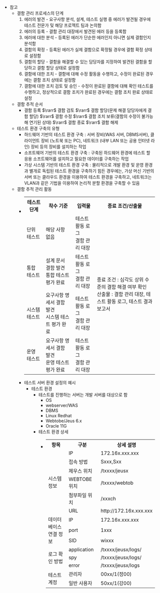 * 참고
  * 결함 관리 프로세스의 단계
    1. 에러의 발견 - 요구사항 분석, 설계, 테스트 실행 중 에러가 발견될 경우에 테스트 전문가 및 해당 프로젝트 팀과 논의함
    2. 에러의 등록 - 결함 관리 대장에서 발견된 에러 등을 등록함
    3. 에러에 대한 분석 - 등록된 에러가 단순한 에러인지 아니면 실제 결함인지 분석함
    4. 결함의 확정 - 등록된 에러가 실제 결함으로 확정될 경우에 결함 확정 상태로 설정함
    5. 결함의 할당 - 결함을 해결할 수 있는 담당자를 지정하여 발견된 결함을 할당하고 결함 할당 상태로 설정함
    6. 결함에 대한 조치 - 결함에 대해 수정 활동을 수행하고, 수정이 완료된 경우에는 결함 조치 상태로 설정함
    7. 결함에 대한 조치 검토 및 승인 - 수정이 완료된 결함에 대해 확인 테스트를 수행하고, 정상적으로 결함 조치가 완료된 경우에는 결함 조치 완료 상태로 설정
  * 결함 추적 순서
    * 결함 등록 $\rarr$ 결함 검토 $\rarr$ 결함 할당(문제 해결 담당자에게 결함 할당) $\rarr$ 결함 수정 $\rarr$ 결함 조치 보류(결함의 수정이 불가능해 연기된 상태) $\rarr$ 결함 종료 $\rarr$ 결함 해제
  * 테스트 환경 구축의 유형
    * 하드웨어 기반의 테스트 환경 구축 : 서버 장비(WAS 서버, DBMS서버), 클라이언트 장비 (노트북 또는 PC), 네트워크 (내부 LAN 또는 공용 인터넷 라인) 장비 등의 장비를 설치하는 작업
    * 소프트웨어 기반의 테스트 환경 구축 : 구축된 하드웨어 환경에 테스트 할 응용 소프트웨어를 설치하고 필요한 데이터를 구축하는 작업
    * 가상 시스템 기반의 테스트 환경 구축 : 물리적으로 개발 환경 및 운영 환경과 별개로 독립된 테스트 환경을 구축하기 힘든 경우에는, 가상 머신 기반의 서버 또는 클라우드 환경을 이용하여 테스트 환경을 구축하고, 네트워크는 VLAN과 같은 기법을 이용하여 논리적 분할 환경을 구축할 수 있음
  * 결함 추적 관리 활동
    * <table>
        <tr>
            <th>테스트 단계</th>
            <th>착수 기준</th>
            <th>입력물</th>
            <th>종료 조건/산출물</th>
        </tr>
        <tr>
            <td>단위 테스트</td>
            <td>해당 사항 없음</td>
            <td>테스트 활동 로그<br>결함 관리 대장</td>
            <td rowspan=4>종료 조건 : 심각도 상위 수준의 결함 해결 여부 확인 <br> 산출물 : 결함 관리 대장, 테스트 활동 로그, 테스트 결과 보고서</td>
        </tr>
        <tr>
            <td>통합 테스트</td>
            <td>설계 문서 결함 발견 <br> 통합 테스트 평가 완료</td>
            <td>테스트 활동 로그<br>결함 관리 대장</td>
        </tr>
        <tr>
            <td>시스템 테스트</td>
            <td>요구사항 명세서 결함 발견 <br>시스템 테스트 평가 완료</td>
            <td>테스트 활동 로그<br>결함 관리 대장</td>
        </tr>
        <tr>
            <td>운영 테스트</td>
            <td>요구사항 명세서 결함 발견<br>운영 테스트 평가 완료</td>
            <td>테스트 활동 로그<br>결함 관리 대장</td>
        </tr>
      </table>
    * 테스트 서버 환경 설정의 예시
      * 테스트 환경
        * 테스트를 진행하는 서버는 개발 서버를 대상으로 함
          * OS
          * webserver/WAS
          * DBMS
          * Linux Redhat
          * Webtobe/Jeus 6.x
          * Oracle 11G
        * 테스트 환경 상세
          * <table>
                <tr>
                    <th>항목</th>
                    <th>구분</th>
                    <th>상세 설명</th>
                </tr>
                <tr>
                    <td rowspan=6>시스템 정보</td>
                    <td>IP</td>
                    <td>172.16x.xxx.xxx</td>
                </tr>
                 <tr>
                    <td>접속 방법</td>
                    <td>Sxxx,Sxx</td>
                </tr>
                 <tr>
                    <td>제우스 위치</td>
                    <td>/txxxx/jeusx</td>
                </tr>
                 <tr>
                    <td>WEBTOBE 위치</td>
                    <td>/txxxx/webtob</td>
                </tr>
                <tr>
                    <td>첨부파일 위치</td>
                    <td>/xxxch</td>
                </tr>
                <tr>
                    <td>URL</td>
                    <td>http://172.16x.xxx.xxx</td>
                </tr>
                <tr>
                    <td rowspan=3>데이터베이스 연결 정보</td>
                    <td>IP</td>
                    <td>172.16x.xxx.xxx</td>
                </tr>
                <tr>
                    <td>port</td>
                    <td>1xxx</td>
                </tr>
                <tr>
                    <td>SID</td>
                    <td>wixxx</td>
                </tr>
                <tr>
                    <td rowspan=3>로그 확인 방법</td>
                    <td>application</td>
                    <td>/txxxx/jeusx/logs/</td>
                </tr>
                <tr>
                    <td>spy</td>
                    <td>/txxxx/jeusx/logs/</td>
                </tr>
                <tr>
                    <td>error</td>
                    <td>/txxxx/jeusx/logs</td>
                </tr>
                <tr>
                    <td rowspan=2>테스트 계정</td>
                    <td>관리자</td>
                    <td>00xx/1(정00)</td>
                </tr>
                <tr>
                    <td>일반 사용자</td>
                    <td>50xx/1(강00)</td>
                </tr>
            </table>